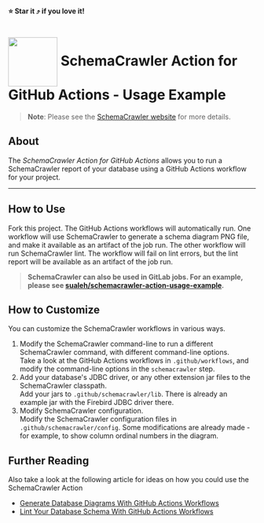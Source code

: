 **:star: Star it :arrow_heading_up: if you love it!**

# <img src="https://raw.githubusercontent.com/schemacrawler/SchemaCrawler/main/schemacrawler-website/src/site/resources/images/schemacrawler_logo.png" height="100px" width="100px" valign="middle"/> SchemaCrawler Action for GitHub Actions - Usage Example

> **Note**: Please see the [SchemaCrawler website](https://www.schemacrawler.com/) for more details.

## About

The *SchemaCrawler Action for GitHub Actions* allows you to run a SchemaCrawler report of your database using a GitHub Actions workflow for your project.


-----

## How to Use

Fork this project. The GitHub Actions workflows will automatically run. One workflow will use SchemaCrawler to generate a schema diagram PNG file, and make it available as an artifact of the job run. The other workflow will run SchemaCrawler lint. The workflow will fail on lint errors, but the lint report will be available as an artifact of the job run.

> **SchemaCrawler can also be used in GitLab jobs. For an example, please see [sualeh/schemacrawler-action-usage-example](https://gitlab.com/sualeh/schemacrawler-action-usage-example).**

## How to Customize

You can customize the SchemaCrawler workflows in various ways.

1. Modify the SchemaCrawler command-line to run a different SchemaCrawler command, with different command-line options.  
Take a look at the GitHub Actions workflows in `.github/workflows`, and modify the command-line options in the `schemacrawler` step.
2. Add your database's JDBC driver, or any other extension jar files to the SchemaCrawler classpath.  
Add your jars to `.github/schemacrawler/lib`. There is already an example jar with the Firebird JDBC driver there.
3. Modify SchemaCrawler configuration.  
Modify the SchemaCrawler configuration files in `.github/schemacrawler/config`. Some modifications are already made - for example, to show column ordinal numbers in the diagram.

## Further Reading

Also take a look at the following article for ideas on how you could use the SchemaCrawler Action
- [Generate Database Diagrams With GitHub Actions Workflows](https://dev.to/sualeh/generate-database-diagrams-with-github-actions-workflows-4l96)
- [Lint Your Database Schema With GitHub Actions Workflows](https://dev.to/sualeh/lint-your-database-schema-with-github-actions-workflows-57cg)

